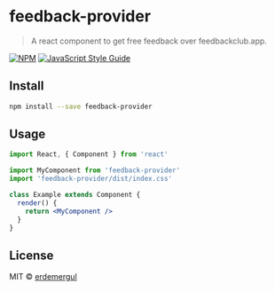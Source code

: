 # feedback-provider

> A react component to get free feedback over feedbackclub.app.

[![NPM](https://img.shields.io/npm/v/feedback-provider.svg)](https://www.npmjs.com/package/feedback-provider) [![JavaScript Style Guide](https://img.shields.io/badge/code_style-standard-brightgreen.svg)](https://standardjs.com)

## Install

```bash
npm install --save feedback-provider
```

## Usage

```jsx
import React, { Component } from 'react'

import MyComponent from 'feedback-provider'
import 'feedback-provider/dist/index.css'

class Example extends Component {
  render() {
    return <MyComponent />
  }
}
```

## License

MIT © [erdemergul](https://github.com/erdemergul)
